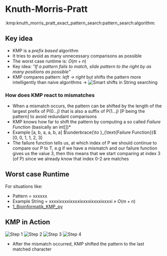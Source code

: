 # Knuth-Morris-Pratt
:kmp:knuth_morris_pratt_exact_pattern_search:pattern_search:algorithm:

## Key idea
- KMP is a *prefix based* algorithm
- It tries to avoid as many unnecessary comparisons as possible 
- The worst case runtime is: $O(m + n)$
- Key idea: *_"If a pattern fails to match, slide pattern to the right by as many positions as possible"_*
- KMP compares pattern: *left → right* but shifts the pattern more intelligently than naive algorithms
→  ![Smart shifts in String searching](/home/malte/01_Documents/vimwiki/Assets/Bioinformatik/KMP/KMP1.png)

### How does KMP react to mismatches
- When a mismatch occurs, the pattern can be shifted by the length of the largest prefix of P(0...j) that is also a suffix of P(1...j) [P being the pattern] to avoid redundant comparisons
- KMP knows how far to shift the pattern by computing a so called *Failure Function* (basically an int[])*
- Example [a, b, a, a, b, a] $\underbrace{\to }_{\text{Failure Function}}$ [0, 0, 1, 1, 2, 3]
- The failure function tells us, at which index of P we should continue to compare our P to T, e.g if we have a mismatch and our failure function gives us the value 3, then this means that we start comparing at index 3 (of P) since we already know that index 0-2 are matches

 
## Worst case Runtime
For situations like:
- Pattern = xxxxxx
- Example String = xxxxixxxxixxxxixxxxixxxxixxxxi
*»* $O(m + n)$
- [1_Bioinformatik_KMP_py](1_Bioinformatik_KMP_py)

## KMP in Action
![Step 1](/home/malte/01_Documents/vimwiki/Assets/Bioinformatik/KMP/k6.png)
![Step 2](/home/malte/01_Documents/vimwiki/Assets/Bioinformatik/KMP/k7.png)
![Step 3](/home/malte/01_Documents/vimwiki/Assets/Bioinformatik/KMP/k8.png)
![Step 4](/home/malte/01_Documents/vimwiki/Assets/Bioinformatik/KMP/k9.png)

- After the mismatch occurred, KMP shifted the pattern to the last matched character 
